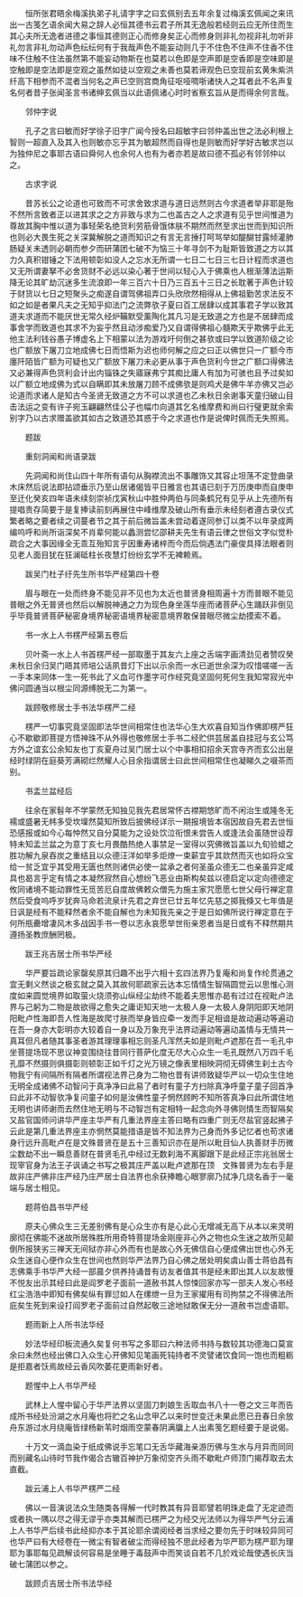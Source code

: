 <!-- { "loadSidebar": true } -->
　　恒所张君晤余梅溪执弟子礼请字字之曰玄佩别去五年余复过梅溪玄佩闻之来讯出一古笺乞语余闻大易之辞人必恒其德书云君子所其无逸般若经则云应无所住而生其心夫所无逸者进德之事恒其德则正心而修身矣正心而修身则非礼勿视非礼勿听非礼勿言非礼勿动声色纭纭何有于我哉声色不能妄动则几于不住色不住声不住香不住味不住触不住法虽然第不能妄动物斯在也莫若以色即是空声即是空香即是空味即是空触即是空法即是空观之虽然如徒以空观之未善也莫若谛观色已空现前玄黄朱紫洪纤高下相参而不混者当何名之声已空则宫商角征呕哑啁哳诸快人之耳者此不名声复名何者昔子张闻圣言书诸绅玄佩当以此语佩诸心时时省察玄旨从是而得余何言哉。

　　邻仲字说

　　孔子之言曰敏而好学徐子旧字广闻今授名曰超敏字曰邻仲盖出世之法必利根上智则一超直入及其入也则敏亦忘乎其为敏超然而自得也是则敏而好学好古敏求岂以为独仲尼之事耶古语曰舜何人也余何人也有为者亦若是故曰德不孤必有邻邻仲以之。

　　古求字说

　　昔苏长公之论道也可致而不可求舍致求道与道日远然则古今求道者举非耶是殆不然所言致者正以进其求之之方非致与求为二也盖古之人之求道有见乎世间惟道为尊故其胸中惟以道为事轻荣名绝货利劳筋骨饿体肤不期然而然至求出世而到知识所也则必大畏生死之关深冀解脱之道而知识之有言无言捶打呵骂举如醍醐甘露倾灌肺肠疑关未透则必朝而参夕而研蒲团七破不为恼三十年寻剑不为耻斯皆致道之方以其力久真积钳锤之下法用顿彰如没人之忘水无所谓一七日二七日三七日计程而求道也又无所谓妻拏不必舍货财不必远以染心著于世间以轻心入于佛乘也人根渐薄法运斯降无论其旷劫沉迷多生流浪即一年三百六十日乃三百五十三日之长耽著于声色计较于财货以七日之短聚头之痴遂自谓驾佛祖弄口头欣欣然相得从上佛祖勤苦求法反不如之如是者果凡夫之无知乎抑法门之流弊欤子夏曰百工居肆以成其事君子学以致其道夫求道而不能厌世无常久经炉鞴默受薰陶化其凡习是无致道之方也是不居肆而成事舍学而致道也其求不为妄乎然且动涉痴爱乃又自谓得佛祖心髓欺天乎欺佛乎此无他主法利钱谷愚子博虚名上下相蒙以法为游戏吁何倒之甚欤或曰学以致道阶级之论也广额放下屠刀立地成佛七日而悟斯为迟也师何解之应之曰正以佛世只一广额今市廛阡陌皆广额为可疑也又广额放下屠刀未必更从事于声色货利今世之广额口得佛法又必兼得声色货利会计出内锱铢之失寤寐弗宁其痴比庸人有加为可骇也且予过矣如以广额立地成佛为式以自瞒即其未放屠刀顾不成佛欤是则鸡犬是佛牛羊亦佛又岂必论道而求诸人是知古今圣贤无致道之方不可以求道也乙未秋日余谢事天童归破山目击法运之变有许子宛玉翩翩然佳公子也幅巾向道其乞名维摩费和尚曰行璧更就余索别字乃以古求赠盖欲其如古之致道恐其惑于今之求道也作是说俾时佩而无失照焉。

　　题跋

　　重刻洞闻和尚语录跋

　　先洞闻和尚住山四十年所有语句从胸襟流出不事雕饰又其容止坦荡不定登曲录木床然后说法即拈颂垂示乃至山居诸偈皆平日雅言也其语已刻于万历庚申而自庚申至迁化癸亥四年语未续刻崇祯戊寅秋山中胜仲两伯与同条鹤兄有见乎从上先德所有提唱贵存简要于是复捧读前刻再展住中峰维摩及破山所有垂示未经刻者遵古录仪式繁者略之要者续之词蔓者节之其于前后微旨盖未尝动着遂同参订以类不以年录成两编呜呼和尚所诣深矣不肖辈何能以蠡测尝忆邵耕夫先生有语云律之世俗文字似觉朴疏合之大事因缘全无乖互殆知言乎因重寿诸梓而今而后倘遇法门豪俊具择法眼者则见老人面目犹在狂澜砥柱长夜慧灯纷纷玄学不无裨赖焉。

　　跋吴门杜子纡先生所书华严经第四十卷

　　眉与眼在一处而终身不能见非不见也为太近也普贤身相周遍十方而普眼不能见普眼之外无普贤也然后以解脱神通之力为现色身坐莲华座而诸菩萨心生踊跃非倒见乎毕竟普贤菩萨秘密身境界秘密语境界秘密意境界敢保普眼尽微尘劫摸索不着。

　　书一水上人书楞严经第五卷后

　　贝叶斋一水上人书首楞严经一部取墨于其友六上座之舌端字画清劲见者赞叹癸未秋日余归吴门晤其师培公话夙昔灯下出以示余而一水已逝世余深为叹惜嗟嗟一舌一手本来同体一生一死书此了义血可作墨字可作经究竟坚固何死何生我知常寂光中佛问圆通当以根尘同源缚脱无二为第一。

　　跋顾敬修居士手书法华楞严二经

　　楞严一切事究竟坚固即法华世间相常住也法华心生大欢喜自知当作佛即楞严狂心不歇歇即菩提方悟神珠不从外得也敬修居士手书二经贮供芸居盖自挂冠与玄公笃方外之谊玄公余知友也丁亥夏舟过吴门居士以个中事相扣招余天宫寺齐而玄公出是经时绿阴在庭葵芳满砌烂然耀人心目余指谓居士曰此世间相常住也凝睇久之啜茶而别。

　　书盂兰盆经后

　　往余在家髫年不学蒙然无知独见我先君居常怀古襟期悠旷而不闲治生或隆冬无襦或盛暑无帏多受坎壈然莫知所致后披佛经详示一期报境皆本宿因故自先君去世恒恐感报或如今心每忡然又自分莫能为之设处饮泣衔恨未尝告人或逢法会虽随世设荐特未知盂兰盆之为意丁亥七月畏酷热绝人事禁足一室得以究佛微旨盖以九旬验蜡之胜功解九泉吞炭之重结且以众德汪洋如举多炬燎一束薪宜乎其欻然而灭也如将众宝给一贫乏宜乎其受用无匮也然则诸供必使一盆承之者何圣虽众德无二也亲虽异定咸具也曷言乎定有情之本凝然寂然自心想纷飞恶业由斯构矣兹以德启定以定向德德定攸同诸境不能动罪性无觅苦厄自度故佛敕众僧先为施主家咒愿愿七世父母行禅定意然后受食呜呼岁犹奔马命若流泉计先君之弃世已廿五年忆先慈之掷我倏又七年值是日讽是经有不能释然者余不能自解也为未知我先亲之于是日如佛所说行禅定意在于何所瓶罍增凄风木多战因手书一卷以志永哀愿举世衔亲恩者当是日或有不释然期共遵扬圣教庶酬罔极。

　　跋王兆吉居士所书华严经

　　华严要旨疏论家罄矣原其归趣不出乎六相十玄四法界乃复庵和尚复作纶贯通之宜无剩义然谈之极玄就之莫入其故何耶疏家云达本忘情情生智隔圆觉云以思惟心测度如来圆觉境界如取萤火烧须弥山纵经尘劫终不能着夫思惟亦曷有过过在视毗卢法界与己躬为二物是故欲得之愈失之庸讵知天地一太极人身一太极人身阴阳即天地阴阳毗卢性海即吾人性海是故爬寸肤而举身皆应牵一发而手足相谙是故动遍动等遍动在吾一身亦大彰明亦大较着自一身以及万象充乎法界动遍动等遍动盖情与无情共一真耳但凡者随其事圣者游其理理事相忘则圣凡浑然夫如是则毗卢遮那在吾一毛孔中坐菩提场现不思议神变围绕往昔同行菩萨化度无尽大心众生一毛孔既然八万四千毛孔靡不然摄则俱摄彰则顿彰正如千灯之光万镜之像表里相映洞彻无碍佛生刹土古今物我宁有间隔所有隔者所谓视法界己身为二物也昔有讲师致疑华严以一切众生住地无明全成诸佛不动智问于真净净曰此易了者时有童子方扫除真净呼童子童子回首净曰此非不动智欤净复问童子如何是汝佛性童子惘然顾盻不知所答真净曰此所谓住地无明也讲师谢而去然住地无明与不动智岂有定相特一起念向外寻佛则情生而智隔矣又盐官国师问讲华严座主华严有几重法界座主答曰略有四重广则无尽盐官竖起拂子云此是第几重法界座主亦惘然莫能措语是皆不知法界为己身而外多记忆者也苟求诸身行远升高毗卢在是文殊普贤在是五十三善知识亦在是所以毗目仙人执善财手历微尘数劫不出一瞬息善财在普贤毛孔中经过无数刹海不离脚跟下是此经正宗兆翁居士现宰官身为法王子讽诵之书写之极其庄严盖以毗卢遮那在顶　文殊普贤为左右手是故非庄严佛非庄严经乃庄严居士自法界也余获捧瞻心眼寥廓乃拭净几烧名香于一毫端与居士相见。

　　题蒋伯昌书华严经

　　原夫心佛众生三无差别佛有是心众生亦有是心此心无增减无高下从本以来灵明廓彻在佛能不迷故所居殊胜所用奇特菩提场金刚座非心外之物也众生迷之故所见颠倒所报狭劣三禅天无间狱亦非心外而有也是故心外无佛信自心便成佛出世也心外无众生迷自心便作众生在世间也然则华严法界乃自心佛之居处明矣虞山善士蒋伯昌有志佛乘手书华严大经一部晨夕供养持诵昔有访友者值其书是经未即出其人以友故慢不悦友出示其经曰此是阎罗老子面前一道赦书其人惊悚回家亦写一部夫人发心书经红尘浩浩中即知有佛矣纵有罪愆如人在缧绁一旦为王家擢用有司拘禁之不得佛法所庇矣生死到来设打阎罗老子面前过自然起敬三途地狱敢保无分一道赦书岂虚语耶。

　　题雨新上人所书法华经

　　妙法华经印板流通久矣复何书写之多耶曰六种法师书持与数较其功德海口莫宣余曰未然也经出佛口入众生心开佛知见笔画死钝持者不灵譬诸饮食同一饱也而粗粝是拒嘉者饫焉故经云香风吹萎花更雨新好者。

　　题惺中上人书华严经

　　武林上人惺中留心于华严法界以坚固刀刺娘生舌取血书八十一卷之文三年而告成所书经处汾湖之水月庵也将贮之名山念甲乙以来时世变迁未果此愿已丑春日余放舟东游过水月绕庵皆绿杨新苇时烟雨空蒙春阴满牖上人出素笺乞题经要于是说偈。

　　十万文一滴血染于纸成佛说手忘笔口无舌华藏海亲游历佛与生水与月异而同同而别藏名山待时节我作偈合古辙百神护万象彻空齐头雨不歇毗卢师顶门揭荐取去太直截。

　　跋云浦上人书华严楞严二经

　　佛以一音演说法众生随类各得解一代时教其有异音耶譬若明珠走盘了无定迹而或者执一隅以尽之得无谬乎亦类其解而已楞严之为经交光法师以为得华严气分云浦上人书华严后续书此经抑亦本于其论耶余谓阅经者当求经之要勿先于时味较异同可也华严曰有大经卷在一微尘有智者破尘而得经独不思此经者为华严耶为楞严耶为理耶为事耶每见疏解谈何容易是坐睡于毒鼓声中而笑谈自若不几於戏论哉使遇长庆当破七蒲团以参之。

　　跋顾贞吉居士所书法华经

